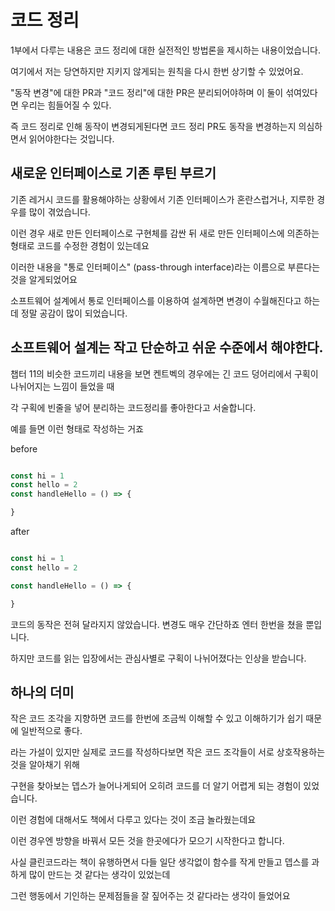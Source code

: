 # 코드 정리

1부에서 다루는 내용은 코드 정리에 대한 실전적인 방법론을 제시하는 내용이었습니다.

여기에서 저는 당연하지만 지키지 않게되는 원칙을 다시 한번 상기할 수 있었어요.

"동작 변경"에 대한 PR과 "코드 정리"에 대한 PR은 분리되어야하며 이 둘이 섞여있다면 우리는 힘들어질 수 있다.

즉 코드 정리로 인해 동작이 변경되게된다면 코드 정리 PR도 동작을 변경하는지 의심하면서 읽어야한다는 것입니다.


## 새로운 인터페이스로 기존 루틴 부르기

기존 레거시 코드를 활용해야하는 상황에서 기존 인터페이스가 혼란스럽거나, 지루한 경우를 많이 겪었습니다.

이런 경우 새로 만든 인터페이스로 구현체를 감싼 뒤 새로 만든 인터페이스에 의존하는 형태로 코드를 수정한 경험이 있는데요

이러한 내용을 "통로 인터페이스" (pass-through interface)라는 이름으로 부른다는 것을 알게되었어요

소프트웨어 설계에서 통로 인터페이스를 이용하여 설계하면 변경이 수월해진다고 하는데 정말 공감이 많이 되었습니다.

## 소프트웨어 설계는 작고 단순하고 쉬운 수준에서 해야한다.

챕터 11의 비슷한 코드끼리 내용을 보면 켄트벡의 경우에는 긴 코드 덩어리에서 구획이 나뉘어지는 느낌이 들었을 때

각 구획에 빈줄을 넣어 분리하는 코드정리를 좋아한다고 서술합니다.

예를 들면 이런 형태로 작성하는 거죠


before
```ts

const hi = 1
const hello = 2
const handleHello = () => {

}
```

after
```ts

const hi = 1
const hello = 2

const handleHello = () => {

}
```

코드의 동작은 전혀 달라지지 않았습니다. 변경도 매우 간단하죠 엔터 한번을 쳤을 뿐입니다.

하지만 코드를 읽는 입장에서는 관심사별로 구획이 나뉘어졌다는 인상을 받습니다.


## 하나의 더미

작은 코드 조각을 지향하면 코드를 한번에 조금씩 이해할 수 있고 이해하기가 쉽기 때문에 일반적으로 좋다.

라는 가설이 있지만 실제로 코드를 작성하다보면 작은 코드 조각들이 서로 상호작용하는 것을 알아채기 위해

구현을 찾아보는 뎁스가 늘어나게되어 오히려 코드를 더 알기 어렵게 되는 경험이 있었습니다.

이런 경험에 대해서도 책에서 다루고 있다는 것이 조금 놀라웠는데요

이런 경우엔 방향을 바꿔서 모든 것을 한곳에다가 모으기 시작한다고 합니다.

사실 클린코드라는 책이 유행하면서 다들 일단 생각없이 함수를 작게 만들고 뎁스를 과하게 많이 만드는 것 같다는 생각이 있었는데

그런 행동에서 기인하는 문제점들을 잘 짚어주는 것 같다라는 생각이 들었어요

